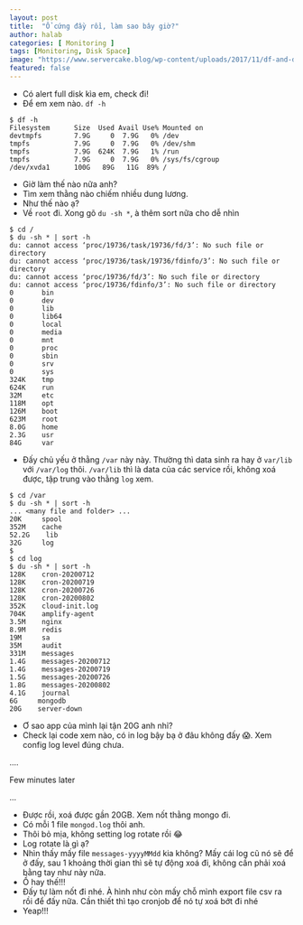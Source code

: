 ```yaml
---
layout: post
title:  "Ổ cứng đầy rồi, làm sao bây giờ?"
author: halab
categories: [ Monitoring ]
tags: [Monitoring, Disk Space]
image: "https://www.servercake.blog/wp-content/uploads/2017/11/df-and-du-command.png"
featured: false
---
```

- Có alert full disk kìa em, check đi!
- Để em xem nào. `df -h`
```shell
$ df -h
Filesystem      Size  Used Avail Use% Mounted on
devtmpfs        7.9G     0  7.9G   0% /dev
tmpfs           7.9G     0  7.9G   0% /dev/shm
tmpfs           7.9G  624K  7.9G   1% /run
tmpfs           7.9G     0  7.9G   0% /sys/fs/cgroup
/dev/xvda1      100G   89G   11G  89% /
```

- Giờ làm thế nào nữa anh?
- Tìm xem thằng nào chiếm nhiều dung lương.
- Như thế nào ạ?
- Về `root` đi. Xong gõ `du -sh *`, à thêm sort nữa cho dễ nhìn
```shell
$ cd /
$ du -sh * | sort -h
du: cannot access ‘proc/19736/task/19736/fd/3’: No such file or directory
du: cannot access ‘proc/19736/task/19736/fdinfo/3’: No such file or directory
du: cannot access ‘proc/19736/fd/3’: No such file or directory
du: cannot access ‘proc/19736/fdinfo/3’: No such file or directory
0       bin
0       dev
0       lib
0       lib64
0       local
0       media
0       mnt
0       proc
0       sbin
0       srv
0       sys
324K    tmp
624K    run
32M     etc
118M    opt
126M    boot
623M    root
8.0G    home
2.3G    usr
84G     var
```
- Đấy chủ yếu ở thằng `/var` này này. Thường thì data sinh ra hay ở `var/lib` với `/var/log` thôi.
`/var/lib` thì là data của các service rồi, không xoá được, tập trung vào thằng `log` xem.

```shell
$ cd /var
$ du -sh * | sort -h
... <many file and folder> ...
20K     spool
352M    cache
52.2G    lib
32G     log
$
$ cd log
$ du -sh * | sort -h
128K    cron-20200712
128K    cron-20200719
128K    cron-20200726
128K    cron-20200802
352K    cloud-init.log
704K    amplify-agent
3.5M    nginx
8.9M    redis
19M     sa
35M     audit
331M    messages
1.4G    messages-20200712
1.4G    messages-20200719
1.5G    messages-20200726
1.8G    messages-20200802
4.1G    journal
6G     mongodb
20G    server-down
```

- Ơ sao app của mình lại tận 20G anh nhỉ?
- Check lại code xem nào, có in log bậy bạ ở đâu không đấy 😱. 
Xem config log level đúng chưa.

....

Few minutes later

...

- Được rồi, xoá được gần 20GB. Xem nốt thằng mongo đi.
- Có mỗi 1 file `mongod.log` thôi anh.
- Thôi bỏ mịa, không setting log rotate rồi 😂
- Log rotate là gì ạ?
- Nhìn thấy mấy file `messages-yyyyMMdd` kia không? 
Mấy cái log cũ nó sẽ để ở đấy, sau 1 khoảng thời gian thì sẽ tự động xoá đi, 
không cần phải xoá bằng tay như này nữa.
- Ồ hay thế!!!
- Đấy tự làm nốt đi nhé. 
À hình như còn mấy chỗ mình export file csv ra rồi để đấy nữa. Cần thiết thì tạo cronjob để nó tự xoá bớt đi nhé
- Yeap!!!

